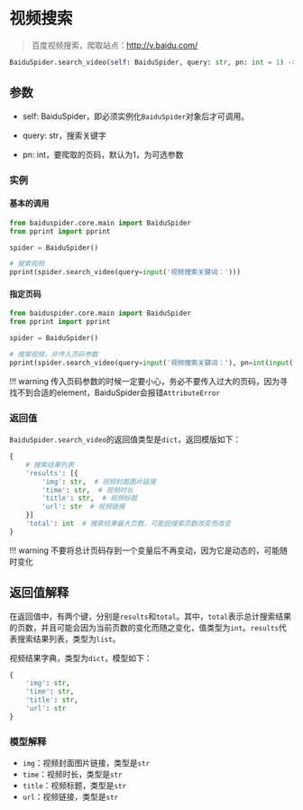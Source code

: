# 视频搜索

> 百度视频搜索，爬取站点：<http://v.baidu.com/>

```python
BaiduSpider.search_video(self: BaiduSpider, query: str, pn: int = 1) -> dict
```

## 参数

- self: BaiduSpider，即必须实例化`BaiduSpider`对象后才可调用。

- query: str，搜索关键字

- pn: int，要爬取的页码，默认为1，为可选参数

### 实例

#### 基本的调用

```python
from baiduspider.core.main import BaiduSpider
from pprint import pprint

spider = BaiduSpider()

# 搜索视频
pprint(spider.search_video(query=input('视频搜索关键词：')))
```

#### 指定页码

```python
from baiduspider.core.main import BaiduSpider
from pprint import pprint

spider = BaiduSpider()

# 搜索视频，并传入页码参数
pprint(spider.search_video(query=input('视频搜索关键词：'), pn=int(input('页码：'))))
```

!!! warning
    传入页码参数的时候一定要小心，务必不要传入过大的页码，因为寻找不到合适的element，BaiduSpider会报错`AttributeError`

### 返回值

`BaiduSpider.search_video`的返回值类型是`dict`，返回模版如下：

```python
{
    # 搜索结果列表
    'results': [{
        'img': str,  # 视频封面图片链接
        'time': str,  # 视频时长
        'title': str,  # 视频标题
        'url': str  # 视频链接
    }]
    'total': int  # 搜索结果最大页数，可能因搜索页数改变而改变
}
```

!!! warning
    不要将总计页码存到一个变量后不再变动，因为它是动态的，可能随时变化

## 返回值解释

在返回值中，有两个键，分别是`results`和`total`。其中，`total`表示总计搜索结果的页数，并且可能会因为当前页数的变化而随之变化，值类型为`int`。`results`代表搜索结果列表，类型为`list`。

视频结果字典，类型为`dict`，模型如下：

```python
{
    'img': str,
    'time': str,
    'title': str,
    'url': str
}
```

### 模型解释

- `img`：视频封面图片链接，类型是`str`
- `time`：视频时长，类型是`str`
- `title`：视频标题，类型是`str`
- `url`：视频链接，类型是`str`
